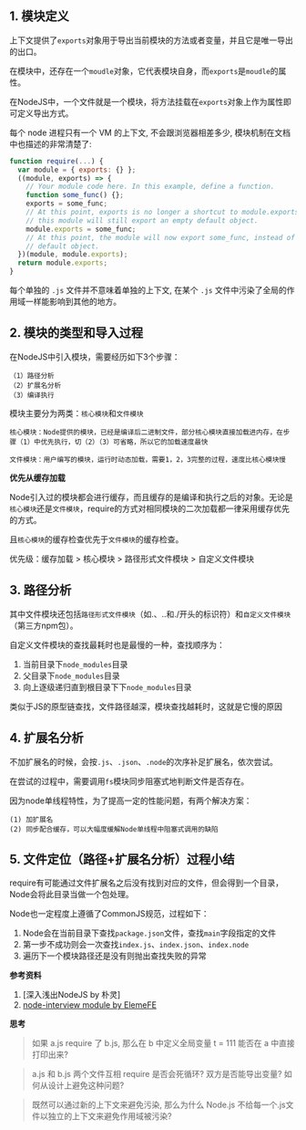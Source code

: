 ## 1. 模块定义
上下文提供了`exports`对象用于导出当前模块的方法或者变量，并且它是唯一导出的出口。

在模块中，还存在一个`moudle`对象，它代表模块自身，而`exports`是`moudle`的属性。

在NodeJS中，一个文件就是一个模块，将方法挂载在`exports`对象上作为属性即可定义导出方式。

每个 node 进程只有一个 VM 的上下文, 不会跟浏览器相差多少, 模块机制在文档中也描述的非常清楚了:
```javascript
function require(...) {
  var module = { exports: {} };
  ((module, exports) => {
    // Your module code here. In this example, define a function.
    function some_func() {};
    exports = some_func;
    // At this point, exports is no longer a shortcut to module.exports, and
    // this module will still export an empty default object.
    module.exports = some_func;
    // At this point, the module will now export some_func, instead of the
    // default object.
  })(module, module.exports);
  return module.exports;
}
```
每个单独的 `.js` 文件并不意味着单独的上下文, 在某个 `.js` 文件中污染了全局的作用域一样能影响到其他的地方。

## 2. 模块的类型和导入过程
在NodeJS中引入模块，需要经历如下3个步骤：
```
（1）路径分析
（2）扩展名分析
（3）编译执行
```

模块主要分为两类：`核心模块`和`文件模块`
```
核心模块：Node提供的模块，已经是编译后二进制文件，部分核心模块直接加载进内存，在步骤（1）中优先执行，切（2）（3）可省略，所以它的加载速度最快

文件模块：用户编写的模块，运行时动态加载，需要1，2，3完整的过程，速度比核心模块慢
```

**优先从缓存加载**

Node引入过的模块都会进行缓存，而且缓存的是编译和执行之后的对象。无论是`核心模块`还是`文件模块`，require的方式对相同模块的二次加载都一律采用缓存优先的方式。

且`核心模块`的缓存检查优先于`文件模块`的缓存检查。

优先级：缓存加载 > 核心模块 > 路径形式文件模块 > 自定义文件模块

## 3. 路径分析

其中文件模块还包括`路径形式文件模块`（如.、..和./开头的标识符）和`自定义文件模块`（第三方npm包）。

自定义文件模块的查找最耗时也是最慢的一种，查找顺序为：

1. 当前目录下`node_modules`目录
1. 父目录下`node_modules`目录
1. 向上逐级递归直到根目录下下`node_modules`目录

类似于JS的原型链查找，文件路径越深，模块查找越耗时，这就是它慢的原因

## 4. 扩展名分析

不加扩展名的时候，会按`.js`、`.json`、`.node`的次序补足扩展名，依次尝试。

在尝试的过程中，需要调用`fs`模块同步阻塞式地判断文件是否存在。

因为node单线程特性，为了提高一定的性能问题，有两个解决方案：
```
(1) 加扩展名
(2) 同步配合缓存，可以大幅度缓解Node单线程中阻塞式调用的缺陷
```

## 5. 文件定位（路径+扩展名分析）过程小结
require有可能通过文件扩展名之后没有找到对应的文件，但会得到一个目录，Node会将此目录当做一个包处理。

Node也一定程度上遵循了CommonJS规范，过程如下：

1. Node会在当前目录下查找`package.json`文件，查找`main`字段指定的文件
1. 第一步不成功则会一次查找`index.js`、`index.json`、`index.node`
1. 遍历下一个模块路径还是没有则抛出查找失败的异常

**参考资料**
1. [深入浅出NodeJS by 朴灵]
1. [node-interview module by ElemeFE](https://github.com/ElemeFE/node-interview/blob/master/sections/module.md#%E6%A8%A1%E5%9D%97%E6%9C%BA%E5%88%B6)

**思考**
> 如果 a.js require 了 b.js, 那么在 b 中定义全局变量 t = 111 能否在 a 中直接打印出来?

> a.js 和 b.js 两个文件互相 require 是否会死循环? 双方是否能导出变量? 如何从设计上避免这种问题?

> 既然可以通过新的上下文来避免污染, 那么为什么 Node.js 不给每一个.js文件以独立的上下文来避免作用域被污染?